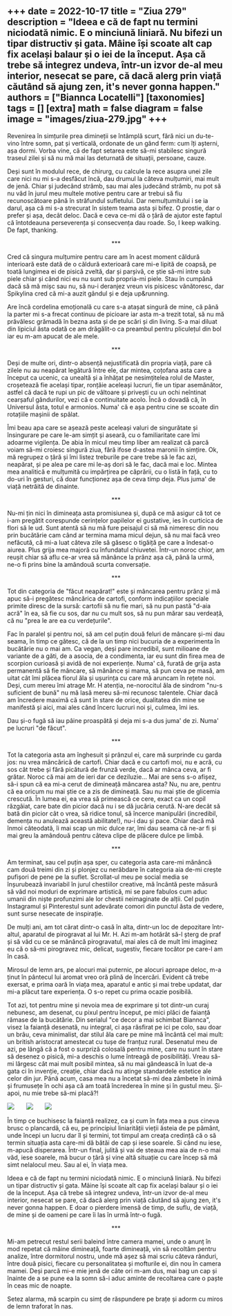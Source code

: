 
+++
date = 2022-10-17
title = "Ziua 279"
description = "Ideea e că de fapt nu termini niciodată nimic. E o minciună liniară. Nu bifezi un tipar distructiv și gata. Mâine își scoate alt cap fix același balaur și o iei de la început. Așa că trebe să integrez undeva, într-un izvor de-al meu interior, nesecat se pare, că dacă alerg prin viață căutând să ajung zen, it's never gonna happen."
authors = ["Biannca Locatelli"]
[taxonomies]
tags = []
[extra]
math = false
diagram = false
image = "images/ziua-279.jpg"
+++
---

Revenirea în simțurile prea dimineții se întâmplă scurt, fără nici un du-te-vino între somn, pat și verticală, ordonate de un gând ferm: cum îți așterni, așa dormi. Vorba vine, că de fapt setarea este să-mi stabilesc singură traseul zilei și să nu mă mai las deturnată de situații, persoane, cauze.

Deși sunt în modulul rece, de chirurg, cu calcule la rece asupra unei zile care nici nu mi s-a desfăcut încă, dau drumul la câteva mulțumiri, mai mult de jenă. Chiar și judecând strâmb, sau mai ales judecând strâmb, nu pot să nu văd în jurul meu multele motive pentru care ar trebui să fiu recunoscătoare până în străfundul sufletului. Dar nemulțumitului i se ia darul, așa că mi s-a strecurat în sistem teama asta și bifez. O prostie, dar o prefer și așa, decât deloc. Dacă e ceva ce-mi dă o țâră de ajutor este faptul că întotdeauna perseverența și consecvența dau roade. So, I keep walking. De fapt, thanking.

<p style="text-align: center;">***</p>

Cred că singura mulțumire pentru care am în acest moment căldură interioară este dată de o căldură exterioară care mi-e lipită de coapsă, pe toată lungimea ei de pisică zveltă, dar și parșivă, ce știe să-mi intre sub piele chiar și când nici eu nu sunt sub propria-mi piele. Stau în cumpănă dacă să mă mișc sau nu, să nu-i deranjez vreun vis pisicesc vânătoresc, dar Spikylina cred că mi-a auzit gândul și e deja up&running.

Are încă cordelina emoțională cu care s-a atașat singură de mine, că până la parter mi s-a frecat continuu de picioare iar asta m-a trezit total, să nu mă prăvălesc grămadă în bezna asta și de pe scări și din living. S-a mai diluat din lipiciul ăsta odată ce am drăgălit-o ca preambul pentru pliculețul din bol iar eu m-am apucat de ale mele.

<p style="text-align: center;">***</p>

Deși de multe ori, dintr-o absență nejustificată din propria viață, pare că zilele nu au neapărat legătură între ele, dar mintea, coțofana asta care a început ca ucenic, ca unealtă și a înhățat pe nesimțitelea rolul de Master, croșetează fie același tipar, ronțăie aceleași lucruri, fie un tipar asemănător, astfel că dacă te rupi un pic de vâltoare și privești cu un ochi neîntinat cearșaful gândurilor, vezi că e continuitate acolo. Încă o dovadă că, în Universul ăsta, totul e armonios. Numa' că e așa pentru cine se scoate din rotațiile mașinii de spălat.

Îmi beau apa care se așează peste aceleași valuri de singurătate și însingurare pe care le-am simțit și aseară, cu o familiaritate care îmi adoarme vigilența. De abia în micul meu timp liber am realizat că parcă voiam să-mi croiesc singură ziua, fără ifose d-astea maronii în simțire. Ok, mă regrupez o țâră și îmi listez treburile pe care trebe să le fac azi, neapărat, și pe alea pe care mi le-aș dori să le fac, dacă mai e loc. Mintea mea analitică e mulțumită cu impărțirea pe căprării, cu o listă în față, cu to do-uri în gesturi, că doar funcționez așa de ceva timp deja. Plus juma' de viață netrăită de dinainte.

<p style="text-align: center;">***</p>

Nu-mi țin nici în dimineața asta promisiunea și, după ce mă asigur că tot ce i-am pregătit corespunde cerințelor papilelor ei gustative, ies în curticica de flori să le ud. Sunt atentă să nu mă fure peisajul ci să mă nimeresc din nou prin bucătărie cam când ar termina mama micul dejun, să nu mai facă vreo nefăcută, că mi-a luat câteva zile să găsesc o tigăiță pe care a îndesat-o aiurea. Plus grija mea majoră cu înfundatul chiuvetei. Într-un noroc chior, am reușit chiar să aflu ce-ar vrea să mănânce la prânz așa că, până la urmă, ne-o fi prins bine la amândouă scurta conversație.

<p style="text-align: center;">***</p>

Tot din categoria de "făcut neapărat!" este și mâncarea pentru prânz și mă apuc să-i pregătesc mâncărica de cartofi, conform indicațiilor speciale primite diresc de la sursă: cartofii să nu fie mari, să nu pun pastă "d-aia acră" în ea, să fie cu sos, dar nu cu mult sos, să nu pun mărar sau verdeață, că nu "prea le are ea cu verdețurile".

Fac în paralel și pentru noi, să am cel puțin două feluri de mâncare și-mi dau seama, în timp ce gătesc, că de la un timp nici bucuria de a experimenta în bucătărie nu o mai am. Ca vegan, deși pare incredibil, sunt milioane de variante de a găti, de a asocia, de a condimenta, iar eu sunt din firea mea de scorpion curioasă și avidă de noi experiențe. Numa' că, furată de grija asta permanentă să fie mâncare, să mănânce și mama, să pun ceva pe masă, am uitat cât îmi plăcea fiorul ăla și ușurința cu care mă aruncam în rețete noi. Deși, cum mereu îmi atrage Mr. H atenția, ne-norocitul ăla de sindrom "nu-s suficient de bună" nu mă lasă mereu să-mi recunosc talentele. Chiar dacă am încredere maximă că sunt în stare de orice, dualitatea din mine se manifestă și aici, mai ales când încerc lucruri noi și, culmea, îmi ies.

Dau și-o fugă să iau pâine proaspătă și deja mi s-a dus juma' de zi. Numa' pe lucruri "de făcut".

<p style="text-align: center;">***</p>

Tot la categoria asta am înghesuit și prânzul ei, care mă surprinde cu garda jos: nu vrea mâncărică de cartofi. Chiar dacă e cu cartofi moi, nu e acră, cu sos cât trebe și fără picătură de frunză verde, dacă ar mânca ceva, ar fi grătar. Noroc că mai am de ieri dar ce deziluzie… Mai are sens s-o afișez, să-i spun că ea mi-a cerut de dimineață mâncarea asta? Nu, nu are, pentru că ea oricum nu mai știe ce a zis de dimineață. Sau nu mai știe de glicemia crescută. În lumea ei, ea vrea să primească ce cere, exact ca un copil răzgâiat, care bate din picior dacă nu i se dă jucăria cerută. N-are decât să bată din picior cât o vrea, să ridice tonul, să încerce manipulări (incredibil, demența nu anulează această abilitate!), nu-i dau și pace. Chiar dacă mă înmoi câteodată, îi mai scap un mic dulce rar, îmi dau seama că ne-ar fi și mai greu la amândouă pentru câteva clipe de plăcere dulce pe limbă.

<p style="text-align: center;">***</p>

Am terminat, sau cel puțin așa sper, cu categoria asta care-mi mănâncă cam două treimi din zi și plonjez cu nerăbdare în categoria aia de-mi crește pufișori de pene pe la suflet. Scrollat-ul meu pe social media se înșurubează invariabil în jurul chestiilor creative, mă încântă peste măsură să văd noi moduri de exprimare artistică, mi se pare fabulos cum aduc umanii din niște profunzimi ale lor chestii neimaginate de alții. Cel puțin Instagramul și Pinterestul sunt adevărate comori din punctul ăsta de vedere, sunt surse nesecate de inspirație.

De mulți ani, am tot cărat dintr-o casă în alta, dintr-un loc de depozitare într-altul, aparatul de pirogravat al lui Mr. H. Azi m-am hotărât să-l șterg de praf și să văd cu ce se mănâncă pirogravatul, mai ales că de mult îmi imaginez eu că o să-mi pirogravez mic, delicat, sugestiv, fiecare tocător pe care-l am în casă.

Mirosul de lemn ars, pe alocuri mai puternic, pe alocuri aproape deloc, m-a ținut în pântecul lui aromat vreo oră plină de încercări. Evident că trebe exersat, e prima oară în viața mea, aparatul e antic și mai trebe updatat, dar mi-a plăcut tare experiența. O s-o repet cu prima ocazie posibilă.

Tot azi, tot pentru mine și nevoia mea de exprimare și tot dintr-un curaj nebunesc, am desenat, cu pixul pentru început, pe mici plăci de faianță rămase de la bucătărie. Din serialul "ce decor a mai schimbat Biannca", visez la faianță desenată, nu integral, ci așa răsfirat pe ici pe colo, sau doar un brâu, ceva minimalist, dar stilul ăla care pe mine mă încântă cel mai mult: un british aristocrat amestecat cu tușe de franțuz rural. Desenatul meu de azi, pe lângă că a fost o surpriză colosală pentru mine, care nu sunt în stare să desenez o pisică, mi-a deschis o lume întreagă de posibilități. Vreau să-mi lărgesc cât mai mult posibil mintea, să nu mai gândească în luat de-a gata ci în invenție, creație, chiar dacă nu atinge standardele estetice ale celor din jur. Până acum, casa mea nu a încetat să-mi dea zâmbete în inimă și frumusețe în ochi așa că am toată încrederea în mine și în gustul meu. Și-apoi, nu mie trebe să-mi placă?!

<div class="flex justify-center h-96">
   <img class="h-96" src="images/faianta-1.jpeg" /> &nbsp; &nbsp; &nbsp;
   <img class="h-96" src="images/faianta.jpeg" /> &nbsp; &nbsp; &nbsp;
   <img class="h-96" src="images/faianta-2.jpeg" /> 
</div>

În timp ce buchisesc la faianță realizez, ca și cum în fața mea a pus cineva brusc o plancardă, că eu, pe principiul liniarității vieții ăsteia de pe pământ, unde începi un lucru dar îl și termini, tot timpul am creața credință că o să termin situația asta care-mi dă bătăi de cap și iese soarele. Si când nu iese, m-apucă disperarea. Într-un final, julită și vai de steaua mea aia de n-o mai văd, iese soarele, mă bucur o țâră și vine altă situație cu care încep să mă simt nelalocul meu. Sau al ei, în viața mea.

Ideea e că de fapt nu termini niciodată nimic. E o minciună liniară. Nu bifezi un tipar distructiv și gata. Mâine își scoate alt cap fix același balaur și o iei de la început. Așa că trebe să integrez undeva, într-un izvor de-al meu interior, nesecat se pare, că dacă alerg prin viață căutând să ajung zen, it's never gonna happen. E doar o pierdere imensă de timp, de suflu, de viață, de mine și de oameni pe care îi las în urmă într-o fugă.

<p style="text-align: center;">***</p>

Mi-am petrecut restul serii baleind între camera mamei, unde o anunț în mod repetat că mâine dimineață, foarte dimineață, vin să recoltăm pentru analize, între dormitorul nostru, unde mă așez să mai scriu câteva rânduri, între două pisici, fiecare cu personalitatea și mofturile ei, din nou în camera mamei. Deși parcă mi-e mie jenă de câte ori m-am dus, mai bag un cap și înainte de a se pune ea la somn să-i aduc aminte de recoltarea care o paște în ceas mic de noapte.

Setez alarma, mă scarpin cu simț de răspundere pe brațe și adorm cu miros de lemn traforat în nas.
